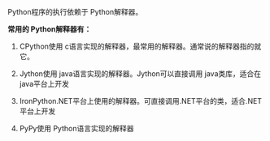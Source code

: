Python程序的执行依赖于 Python解释器。

**常用的 Python解释器有：** 
 
1. CPython使用 c语言实现的解释器，最常用的解释器。通常说的解释器指的就它。 
 
2. Jython使用 java语言实现的解释器。Jython可以直接调用 java类库，适合在 java平台上开发 
 
3. IronPython.NET平台上使用的解释器。可直接调用.NET平台的类，适合.NET平台上开发 
 
4. PyPy使用 Python语言实现的解释器
